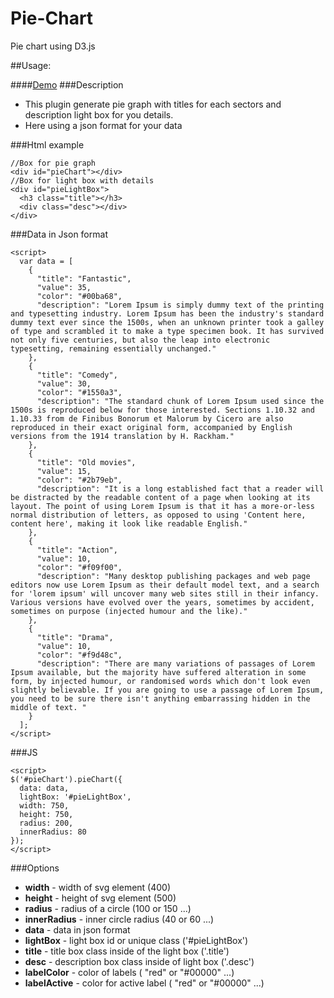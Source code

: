 Pie-Chart
=========

Pie chart using D3.js

##Usage:

####[Demo](http://rubiklabs.com/shved/github/Pie-Chart/)
###Description

- This plugin generate pie graph with titles for each sectors and description light box for you details.
- Here using a json format for your data

###Html example

```
//Box for pie graph
<div id="pieChart"></div>
//Box for light box with details
<div id="pieLightBox">
  <h3 class="title"></h3>
  <div class="desc"></div>
</div>
```

###Data in Json format

```
<script>
  var data = [
    {
      "title": "Fantastic",
      "value": 35,
      "color": "#00ba68",
      "description": "Lorem Ipsum is simply dummy text of the printing and typesetting industry. Lorem Ipsum has been the industry's standard dummy text ever since the 1500s, when an unknown printer took a galley of type and scrambled it to make a type specimen book. It has survived not only five centuries, but also the leap into electronic typesetting, remaining essentially unchanged."
    },
    {
      "title": "Comedy",
      "value": 30,
      "color": "#1550a3",
      "description": "The standard chunk of Lorem Ipsum used since the 1500s is reproduced below for those interested. Sections 1.10.32 and 1.10.33 from de Finibus Bonorum et Malorum by Cicero are also reproduced in their exact original form, accompanied by English versions from the 1914 translation by H. Rackham."
    },
    {
      "title": "Old movies",
      "value": 15,
      "color": "#2b79eb",
      "description": "It is a long established fact that a reader will be distracted by the readable content of a page when looking at its layout. The point of using Lorem Ipsum is that it has a more-or-less normal distribution of letters, as opposed to using 'Content here, content here', making it look like readable English."
    },
    {
      "title": "Action",
      "value": 10,
      "color": "#f09f00",
      "description": "Many desktop publishing packages and web page editors now use Lorem Ipsum as their default model text, and a search for 'lorem ipsum' will uncover many web sites still in their infancy. Various versions have evolved over the years, sometimes by accident, sometimes on purpose (injected humour and the like)."
    },
    {
      "title": "Drama",
      "value": 10,
      "color": "#f9d48c",
      "description": "There are many variations of passages of Lorem Ipsum available, but the majority have suffered alteration in some form, by injected humour, or randomised words which don't look even slightly believable. If you are going to use a passage of Lorem Ipsum, you need to be sure there isn't anything embarrassing hidden in the middle of text. "
    }
  ];
</script>
```

###JS

```
<script>
$('#pieChart').pieChart({
  data: data,
  lightBox: '#pieLightBox',
  width: 750,
  height: 750,
  radius: 200,
  innerRadius: 80
});
</script>
```

###Options

- **width** - width of svg element (400)
- **height** - height of svg element (500)
- **radius** - radius of a circle (100 or 150 ...)
- **innerRadius** - inner circle radius (40 or 60 ...)
- **data** - data in json format
- **lightBox** - light box id or unique class ('#pieLightBox')
- **title** - title box class inside of the light box ('.title')
- **desc** - description box class inside of light box ('.desc')
- **labelColor** - color of labels ( "red" or "#00000" ...)
- **labelActive** - color for active label ( "red" or "#00000" ...)

